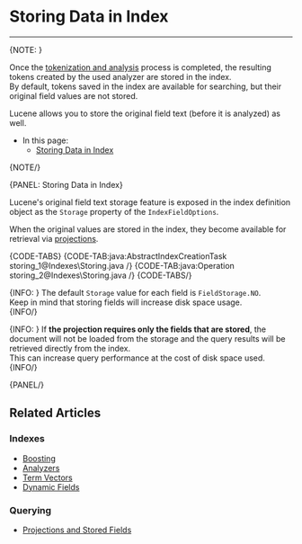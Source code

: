 # Storing Data in Index
---

{NOTE: }

Once the [tokenization and analysis](../indexes/using-analyzers) process is completed, 
the resulting tokens created by the used analyzer are stored in the index.  
By default, tokens saved in the index are available for searching, but their original 
field values are not stored.  

Lucene allows you to store the original field text (before it is analyzed) as well.  

* In this page:
  * [Storing Data in Index](../indexes/storing-data-in-index#storing-data-in-index)

{NOTE/}

{PANEL: Storing Data in Index}

Lucene's original field text storage feature is exposed in the index definition object as 
the `Storage` property of the `IndexFieldOptions`.  

When the original values are stored in the index, they become available for retrieval via 
[projections](../indexes/querying/projections).  

{CODE-TABS}
{CODE-TAB:java:AbstractIndexCreationTask storing_1@Indexes\Storing.java /}
{CODE-TAB:java:Operation storing_2@Indexes\Storing.java /}
{CODE-TABS/}

{INFO: }
The default `Storage` value for each field is `FieldStorage.NO`.  
Keep in mind that storing fields will increase disk space usage.  
{INFO/}

{INFO: }
If **the projection requires only the fields that are stored**, the document will 
not be loaded from the storage and the query results will be retrieved directly from the index.  
This can increase query performance at the cost of disk space used.  
{INFO/}

{PANEL/}

## Related Articles

### Indexes

- [Boosting](../indexes/boosting)
- [Analyzers](../indexes/using-analyzers)
- [Term Vectors](../indexes/using-term-vectors)
- [Dynamic Fields](../indexes/using-dynamic-fields)

### Querying

- [Projections and Stored Fields](../indexes/querying/projections#projections-and-stored-fields)
